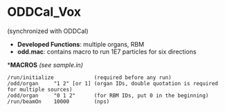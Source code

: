 # ODDCal_Vox
(synchronized with ODDCal)

* __Developed Functions__: multiple organs, RBM
* __odd.mac__: contains macro to run 1E7 particles for six directions

*__MACROS__ _(see sample.in)_
```
/run/initialize             (required before any run)
/odd/organ     "1 2" [or 1] (organ IDs, double quotation is required for multiple sources) 
/odd/organ     "0 1 2"      (for RBM IDs, put 0 in the beginning) 
/run/beamOn    10000        (nps)
```
